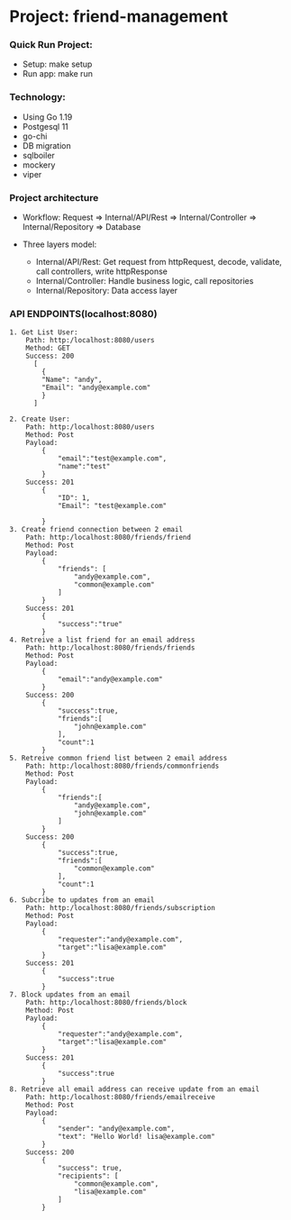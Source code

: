 # **Project: friend-management**
### Quick Run Project:
- Setup: make setup
- Run app: make run

### **Technology**:
- Using Go 1.19
- Postgesql 11
- go-chi 
- DB migration
- sqlboiler
- mockery
- viper

### Project architecture
- Workflow: Request => Internal/API/Rest => Internal/Controller => Internal/Repository => Database

- Three layers model:
  + Internal/API/Rest: Get request from httpRequest, decode, validate, call controllers, write httpResponse
  + Internal/Controller: Handle business logic, call repositories
  + Internal/Repository: Data access layer

### API ENDPOINTS(localhost:8080)
    1. Get List User:
        Path: http:/localhost:8080/users
        Method: GET
        Success: 200
          [
            {
            "Name": "andy",
            "Email": "andy@example.com"
            }
          ]

    2. Create User:
        Path: http:/localhost:8080/users
        Method: Post
        Payload:
            {
                "email":"test@example.com",
                "name":"test"
            }
        Success: 201
            {
                "ID": 1,
                "Email": "test@example.com"
                
            }
    3. Create friend connection between 2 email
        Path: http:/localhost:8080/friends/friend
        Method: Post
        Payload:
            {
                "friends": [
                    "andy@example.com",
                    "common@example.com"
                ]
            }
        Success: 201
            {
                "success":"true"
            }
    4. Retreive a list friend for an email address
        Path: http:/localhost:8080/friends/friends
        Method: Post
        Payload:
            {
                "email":"andy@example.com"
            }
        Success: 200
            {
                "success":true,
                "friends":[
                    "john@example.com"
                ],
                "count":1
            }
    5. Retreive common friend list between 2 email address
        Path: http:/localhost:8080/friends/commonfriends
        Method: Post
        Payload:
            {
                "friends":[
                    "andy@example.com",
                    "john@example.com"
                ]
            }
        Success: 200
            {
                "success":true,
                "friends":[
                    "common@example.com"
                ],
                "count":1
            }
    6. Subcribe to updates from an email
        Path: http:/localhost:8080/friends/subscription
        Method: Post
        Payload:
            {
                "requester":"andy@example.com",
                "target":"lisa@example.com"
            }
        Success: 201
            {
                "success":true
            }
    7. Block updates from an email
        Path: http:/localhost:8080/friends/block
        Method: Post
        Payload:
            {
                "requester":"andy@example.com",
                "target":"lisa@example.com"
            }
        Success: 201
            {
                "success":true
            }
    8. Retrieve all email address can receive update from an email
        Path: http:/localhost:8080/friends/emailreceive
        Method: Post
        Payload: 
            {
                "sender": "andy@example.com",
                "text": "Hello World! lisa@example.com"
            }
        Success: 200
            {
                "success": true,
                "recipients": [
                    "common@example.com",
                    "lisa@example.com"
                ]
            }
